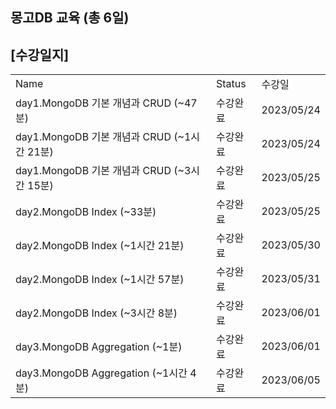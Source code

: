 ## 몽고DB 교육 (총 6일)

## [수강일지]
|                                     |        |            |
|-------------------------------------|--------|------------|
| Name                                | Status | 수강일        |
| day1.MongoDB 기본 개념과 CRUD (~47분)     | 수강완료   | 2023/05/24 |
| day1.MongoDB 기본 개념과 CRUD (~1시간 21분) | 수강완료   | 2023/05/24 |
| day1.MongoDB 기본 개념과 CRUD (~3시간 15분) | 수강완료   | 2023/05/25 |
| day2.MongoDB Index (~33분)           | 수강완료   | 2023/05/25 |
| day2.MongoDB Index (~1시간 21분)       | 수강완료   | 2023/05/30 |
| day2.MongoDB Index (~1시간 57분)       | 수강완료   | 2023/05/31 |
| day2.MongoDB Index (~3시간 8분)        | 수강완료   | 2023/06/01 |
| day3.MongoDB Aggregation (~1분)      | 수강완료   | 2023/06/01 |
| day3.MongoDB Aggregation (~1시간 4분)  | 수강완료   | 2023/06/05 |